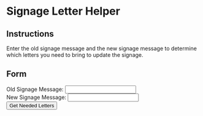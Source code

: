 # Signage Letter Helper

## Instructions
Enter the old signage message and the new signage message to determine which letters you need to bring to update the signage.

## Form
<form id="signage-form">
    <div>
        <label for="old_message">Old Signage Message:</label>
        <input type="text" id="old_message" name="old_message" required>
    </div>
    <div>
        <label for="new_message">New Signage Message:</label>
        <input type="text" id="new_message" name="new_message" required>
    </div>
    <button type="submit">Get Needed Letters</button>
</form>

<div id="results"></div>

<style>
    body.dark-mode {
        background-color: #1a1a1a;
        color: #f8f8f8;
    }

    body.dark-mode input {
        background-color: #333333;
        color: #f8f8f8;
        border: 1px solid #555555;
    }

    body.dark-mode label {
        color: #f8f8f8;
    }

    body.dark-mode button {
        background-color: #4a90e2;
        color: #f8f8f8;
    }

    body.dark-mode #results h4 {
        color: #f8f8f8;
    }
</style>

<script>
    document.addEventListener('DOMContentLoaded', function() {
        document.getElementById('signage-form').addEventListener('submit', function(event) {
            event.preventDefault();

            const oldMessage = document.getElementById('old_message').value;
            const newMessage = document.getElementById('new_message').value;

            console.log('Old Message:', oldMessage);
            console.log('New Message:', newMessage);

            const neededLetters = getNeededLetters(oldMessage, newMessage);

            console.log('Needed Letters:', neededLetters);

            const resultsDiv = document.getElementById('results');
            resultsDiv.innerHTML = '<h4>Letters needed to update the signage:</h4>';
            const ul = document.createElement('ul');
            for (const [letter, count] of Object.entries(neededLetters)) {
                const li = document.createElement('li');
                li.textContent = `${letter}: ${count}`;
                ul.appendChild(li);
            }
            resultsDiv.appendChild(ul);
        });

        function getNeededLetters(oldMessage, newMessage) {
            oldMessage = oldMessage.replace(/\s+/g, '').toLowerCase();
            newMessage = newMessage.replace(/\s+/g, '').toLowerCase();

            const oldCounter = {};
            const newCounter = {};

            for (const char of oldMessage) {
                oldCounter[char] = (oldCounter[char] || 0) + 1;
            }

            for (const char of newMessage) {
                newCounter[char] = (newCounter[char] || 0) + 1;
            }

            const neededLetters = {};
            for (const [char, count] of Object.entries(newCounter)) {
                if (count > (oldCounter[char] || 0)) {
                    neededLetters[char] = count - (oldCounter[char] || 0);
                }
            }

            return neededLetters;
        }
    });
</script>